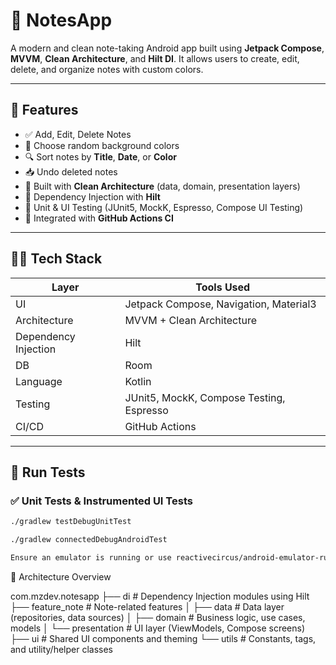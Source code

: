 
# 📝 NotesApp

A modern and clean note-taking Android app built using 
**Jetpack Compose**,
**MVVM**,
**Clean Architecture**,
and **Hilt DI**. 
It allows users to create, edit, delete, and organize notes with custom colors.


---

## 🚀 Features

- ✅ Add, Edit, Delete Notes  
- 🎨 Choose random background colors  
- 🔍 Sort notes by **Title**, **Date**, or **Color**
- 📥 Undo deleted notes  
- 🧱 Built with **Clean Architecture** (data, domain, presentation layers)
- 💉 Dependency Injection with **Hilt**
- 🧪 Unit & UI Testing (JUnit5, MockK, Espresso, Compose UI Testing)
- 🧪 Integrated with **GitHub Actions CI**

---

## 🧑‍💻 Tech Stack

| Layer         | Tools Used                              |
|---------------|------------------------------------------|
| UI            | Jetpack Compose, Navigation, Material3   |
| Architecture  | MVVM + Clean Architecture                |
| Dependency Injection | Hilt                               |
| DB            | Room                                     |
| Language      | Kotlin                                   |
| Testing       | JUnit5, MockK, Compose Testing, Espresso |
| CI/CD         | GitHub Actions                           |

---

## 🧪 Run Tests

### ✅ Unit Tests & Instrumented UI Tests

```bash
./gradlew testDebugUnitTest

./gradlew connectedDebugAndroidTest

Ensure an emulator is running or use reactivecircus/android-emulator-runner in CI.
```
🔧 Architecture Overview

com.mzdev.notesapp
├── di               # Dependency Injection modules using Hilt
├── feature_note     # Note-related features
│   ├── data         # Data layer (repositories, data sources)
│   ├── domain       # Business logic, use cases, models
│   └── presentation # UI layer (ViewModels, Compose screens)
├── ui               # Shared UI components and theming
└── utils            # Constants, tags, and utility/helper classes




